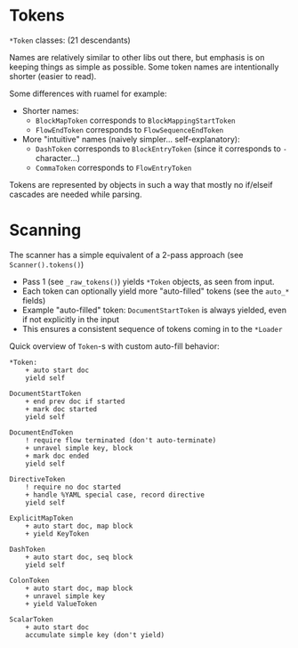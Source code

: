 # Tokens

`*Token` classes: (21 descendants)

Names are relatively similar to other libs out there, but emphasis is on keeping things as simple as possible.
Some token names are intentionally shorter (easier to read).

Some differences with ruamel for example:

- Shorter names:
    - `BlockMapToken` corresponds to `BlockMappingStartToken`
    - `FlowEndToken` corresponds to `FlowSequenceEndToken`
- More "intuitive" names (naively simpler... self-explanatory):
    - `DashToken` corresponds to `BlockEntryToken` (since it corresponds to `-` character...)
    - `CommaToken` corresponds to `FlowEntryToken`

Tokens are represented by objects in such a way that mostly no if/elseif cascades are needed while parsing.


# Scanning

The scanner has a simple equivalent of a 2-pass approach (see `Scanner().tokens()`)

- Pass 1 (see `_raw_tokens()`) yields `*Token` objects, as seen from input.
- Each token can optionally yield more "auto-filled" tokens (see the `auto_*` fields)
- Example "auto-filled" token: `DocumentStartToken` is always yielded, even if not explicitly in the input
- This ensures a consistent sequence of tokens coming in to the `*Loader`

Quick overview of `Token`-s with custom auto-fill behavior:

```
*Token:
    + auto start doc
    yield self

DocumentStartToken
    + end prev doc if started
    + mark doc started
    yield self

DocumentEndToken
    ! require flow terminated (don't auto-terminate)
    + unravel simple key, block
    + mark doc ended
    yield self

DirectiveToken
    ! require no doc started
    + handle %YAML special case, record directive
    yield self

ExplicitMapToken
    + auto start doc, map block
    + yield KeyToken

DashToken
    + auto start doc, seq block
    yield self

ColonToken
    + auto start doc, map block
    + unravel simple key
    + yield ValueToken

ScalarToken
    + auto start doc
    accumulate simple key (don't yield)
```

